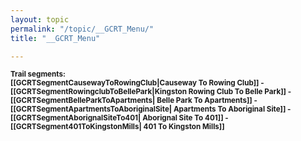 ```yaml
---
layout: topic
permalink: "/topic/__GCRT_Menu/"
title: "__GCRT_Menu"

---
```


<style>
.insertedit {display:none}
</style>
<p class="info"><strong><small>Trail segments:<br>[[GCRTSegmentCausewayToRowingClub|Causeway To Rowing Club]] - [[GCRTSegmentRowingclubToBellePark|Kingston Rowing Club To Belle Park]] - [[GCRTSegmentBelleParkToApartments| Belle Park To Apartments]] - [[GCRTSegmentApartmentsToAboriginalSite| Apartments To Aboriginal Site]] - [[GCRTSegmentAborignalSiteTo401| Aborignal Site To 401]] - [[GCRTSegment401ToKingstonMills| 401 To Kingston Mills]] </small></strong></p>

